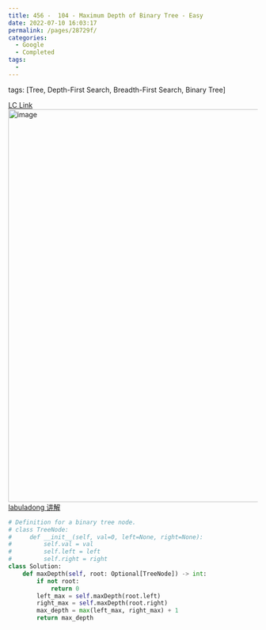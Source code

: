 ```yaml
---
title: 456 -  104 - Maximum Depth of Binary Tree - Easy
date: 2022-07-10 16:03:17
permalink: /pages/28729f/
categories:
  - Google
  - Completed
tags:
  - 
---
```

tags: [Tree, Depth-First Search, Breadth-First Search, Binary Tree]

[LC Link](https://leetcode.cn/problems/maximum-depth-of-binary-tree/)
<img width="793" alt="image" src="https://user-images.githubusercontent.com/41789327/178158511-bfe5e6d7-1ca3-4acc-b9fe-17b0d904e2a2.png">
[labuladong 讲解](https://labuladong.gitee.io/algo/2/20/35/)

```python
# Definition for a binary tree node.
# class TreeNode:
#     def __init__(self, val=0, left=None, right=None):
#         self.val = val
#         self.left = left
#         self.right = right
class Solution:
    def maxDepth(self, root: Optional[TreeNode]) -> int:
        if not root:
            return 0
        left_max = self.maxDepth(root.left)
        right_max = self.maxDepth(root.right)
        max_depth = max(left_max, right_max) + 1
        return max_depth
```